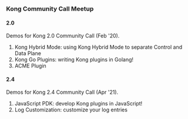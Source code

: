 ### Kong Community Call Meetup

#### 2.0

Demos for Kong 2.0 Community Call (Feb '20).

1. Kong Hybrid Mode: using Kong Hybrid Mode to separate Control and Data Plane
2. Kong Go Plugins: writing Kong plugins in Golang!
3. ACME Plugin

#### 2.4

Demos for Kong 2.4 Community Call (Apr '21).

1. JavaScript PDK: develop Kong plugins in JavaScript!
2. Log Customization: customize your log entries

